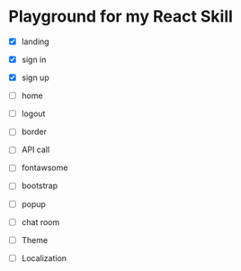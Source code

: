 # Playground for my React Skill

- [x] landing
- [x] sign in
- [x] sign up
- [ ] home
- [ ] logout
- [ ] border

- [ ] API call
- [ ] fontawsome
- [ ] bootstrap
- [ ] popup
- [ ] chat room
- [ ] Theme
- [ ] Localization
